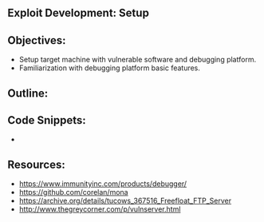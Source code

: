 Exploit Development: Setup
----------------------------------------------------------------

Objectives:
----------------------------------------------------------------
+ Setup target machine with vulnerable software and debugging platform. 
+ Familiarization with debugging platform basic features.

Outline:
----------------------------------------------------------------


Code Snippets:
----------------------------------------------------------------
+ 

Resources:
----------------------------------------------------------------
+ https://www.immunityinc.com/products/debugger/
+ https://github.com/corelan/mona
+ https://archive.org/details/tucows_367516_Freefloat_FTP_Server
+ http://www.thegreycorner.com/p/vulnserver.html


